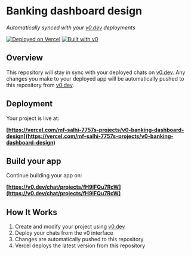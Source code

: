 # Banking dashboard design

*Automatically synced with your [v0.dev](https://v0.dev) deployments*

[![Deployed on Vercel](https://img.shields.io/badge/Deployed%20on-Vercel-black?style=for-the-badge&logo=vercel)](https://vercel.com/mf-salhi-7757s-projects/v0-banking-dashboard-design)
[![Built with v0](https://img.shields.io/badge/Built%20with-v0.dev-black?style=for-the-badge)](https://v0.dev/chat/projects/fH9lFQu7RcW)

## Overview

This repository will stay in sync with your deployed chats on [v0.dev](https://v0.dev).
Any changes you make to your deployed app will be automatically pushed to this repository from [v0.dev](https://v0.dev).

## Deployment

Your project is live at:

**[https://vercel.com/mf-salhi-7757s-projects/v0-banking-dashboard-design](https://vercel.com/mf-salhi-7757s-projects/v0-banking-dashboard-design)**

## Build your app

Continue building your app on:

**[https://v0.dev/chat/projects/fH9lFQu7RcW](https://v0.dev/chat/projects/fH9lFQu7RcW)**

## How It Works

1. Create and modify your project using [v0.dev](https://v0.dev)
2. Deploy your chats from the v0 interface
3. Changes are automatically pushed to this repository
4. Vercel deploys the latest version from this repository
